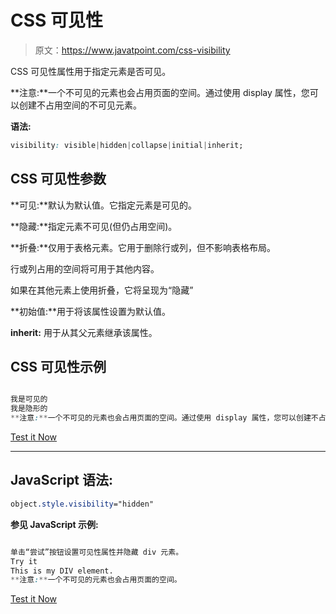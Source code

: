 # CSS 可见性

> 原文：<https://www.javatpoint.com/css-visibility>

CSS 可见性属性用于指定元素是否可见。

**注意:**一个不可见的元素也会占用页面的空间。通过使用 display 属性，您可以创建不占用空间的不可见元素。

**语法:**

```css
visibility: visible|hidden|collapse|initial|inherit;

```

## CSS 可见性参数

**可见:**默认为默认值。它指定元素是可见的。

**隐藏:**指定元素不可见(但仍占用空间)。

**折叠:**仅用于表格元素。它用于删除行或列，但不影响表格布局。

行或列占用的空间将可用于其他内容。

如果在其他元素上使用折叠，它将呈现为“隐藏”

**初始值:**用于将该属性设置为默认值。

**inherit:** 用于从其父元素继承该属性。

## CSS 可见性示例

```css

我是可见的
我是隐形的
**注意:**一个不可见的元素也会占用页面的空间。通过使用 display 属性，您可以创建不占用空间的不可见元素。

```

[Test it Now](https://www.javatpoint.com/oprweb/test.jsp?filename=css-visibility1)

* * *

## JavaScript 语法:

```css
object.style.visibility="hidden"

```

**参见 JavaScript 示例:**

```css

单击“尝试”按钮设置可见性属性并隐藏 div 元素。
Try it
This is my DIV element.
**注意:**一个不可见的元素也会占用页面的空间。

```

[Test it Now](https://www.javatpoint.com/oprweb/test.jsp?filename=css-visibility2)